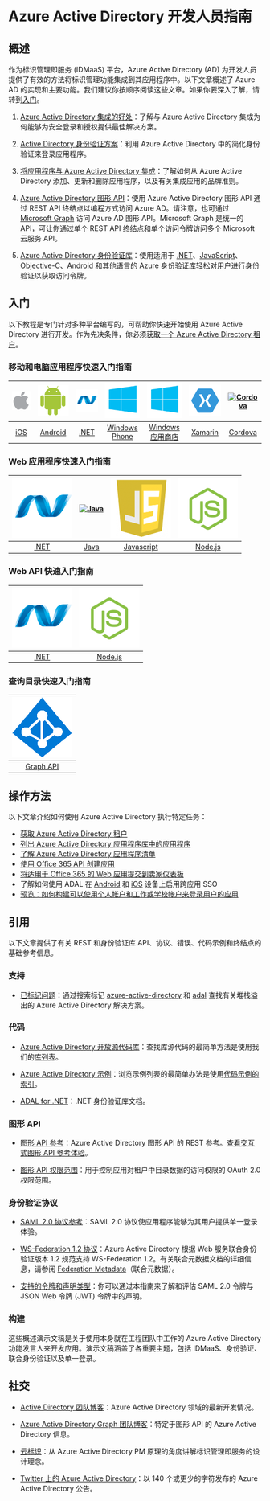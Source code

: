 <properties
   pageTitle="Azure Active Directory 开发人员指南 | Azure"
   description="本文提供面向开发人员的 Azure Active Directory 资源的综合性指南。"
   services="active-directory"
   documentationCenter="dev-center-name"
   authors="msmbaldwin"
   manager="mbaldwin"
   editor=""/>

<tags
   ms.service="active-directory"
   ms.date="07/06/2016"
   wacn.date="08/22/2016"/>


# Azure Active Directory 开发人员指南

## 概述
作为标识管理即服务 (IDMaaS) 平台，Azure Active Directory (AD) 为开发人员提供了有效的方法将标识管理功能集成到其应用程序中。以下文章概述了 Azure AD 的实现和主要功能。我们建议你按顺序阅读这些文章。如果你要深入了解，请转到[入门](#getting-started)。


1. [Azure Active Directory 集成的好处](/documentation/articles/active-directory-how-to-integrate/)：了解与 Azure Active Directory 集成为何能够为安全登录和授权提供最佳解决方案。

2. [Active Directory 身份验证方案](/documentation/articles/active-directory-authentication-scenarios/)：利用 Azure Active Directory 中的简化身份验证来登录应用程序。

3. [将应用程序与 Azure Active Directory 集成](/documentation/articles/active-directory-integrating-applications/)：了解如何从 Azure Active Directory 添加、更新和删除应用程序，以及有关集成应用的品牌准则。

4. [Azure Active Directory 图形 API](/documentation/articles/active-directory-graph-api/)：使用 Azure Active Directory 图形 API 通过 REST API 终结点以编程方式访问 Azure AD。请注意，也可通过 [Microsoft Graph](https://graph.microsoft.io/) 访问 Azure AD 图形 API。Microsoft Graph 是统一的 API，可让你通过单个 REST API 终结点和单个访问令牌访问多个 Microsoft 云服务 API。

5. [Azure Active Directory 身份验证库](/documentation/articles/active-directory-authentication-libraries/)：使用适用于 [.NET](https://msdn.microsoft.com/library/azure/mt417579.aspx)、[JavaScript](https://github.com/AzureAD/azure-activedirectory-library-for-js)、[Objective-C](https://github.com/AzureAD/azure-activedirectory-library-for-objc)、[Android](http://search.maven.org/remotecontent?filepath=com/microsoft/aad/adal/o) 和[其他语言](/documentation/articles/active-directory-authentication-libraries/)的 Azure 身份验证库轻松对用户进行身份验证以获取访问令牌。



## 入门

以下教程是专门针对多种平台编写的，可帮助你快速开始使用 Azure Active Directory 进行开发。作为先决条件，你必须[获取一个 Azure Active Directory 租户](/documentation/articles/active-directory-howto-tenant/)。

### 移动和电脑应用程序快速入门指南

|[![iOS](./media/active-directory-developers-guide/ios.png)](/documentation/articles/active-directory-devquickstarts-ios/)|[![Android](./media/active-directory-developers-guide/android.png)](/documentation/articles/active-directory-devquickstarts-android/)|[![.NET](./media/active-directory-developers-guide/net.png)](/documentation/articles/active-directory-devquickstarts-dotnet/)| [![Windows Phone](./media/active-directory-developers-guide/windows.png)](/documentation/articles/active-directory-devquickstarts-windowsphone/)|[![Windows 应用商店](./media/active-directory-developers-guide/windows.png)](/documentation/articles/active-directory-devquickstarts-windowsstore/)|[![Xamarin](./media/active-directory-developers-guide/xamarin.png)](/documentation/articles/active-directory-devquickstarts-xamarin/)|[![Cordova](./media/active-directory-developers-guide/cordova.png)](/documentation/articles/active-directory-devquickstarts-cordova/)
|:--:|:--:|:--:|:--:|:--:|:--:|:--:
|[iOS](/documentation/articles/active-directory-devquickstarts-ios/)|[Android](/documentation/articles/active-directory-devquickstarts-android/)|[.NET](/documentation/articles/active-directory-devquickstarts-dotnet/)|[Windows Phone](/documentation/articles/active-directory-devquickstarts-windowsphone/)|[Windows 应用商店](/documentation/articles/active-directory-devquickstarts-windowsstore/)|[Xamarin](/documentation/articles/active-directory-devquickstarts-xamarin/)|[Cordova](/documentation/articles/active-directory-devquickstarts-cordova/)

### <a name="web-application-quick-start-guides"></a>Web 应用程序快速入门指南

|[![.NET](./media/active-directory-developers-guide/net.png)](/documentation/articles/active-directory-devquickstarts-webapp-dotnet/)|[![Java](./media/active-directory-developers-guide/java.png)](/documentation/articles/active-directory-devquickstarts-webapp-java/)|[![Javascript](./media/active-directory-developers-guide/javascript.png)](/documentation/articles/active-directory-devquickstarts-angular/)|[![Node.js](./media/active-directory-developers-guide/nodejs.png)](/documentation/articles/active-directory-devquickstarts-openidconnect-nodejs/)
|:--:|:--:|:--:|:--:|
|[.NET](/documentation/articles/active-directory-devquickstarts-webapp-dotnet/)|[Java](/documentation/articles/active-directory-devquickstarts-webapp-java/)|[Javascript](/documentation/articles/active-directory-devquickstarts-angular/)|[Node.js](/documentation/articles/active-directory-devquickstarts-openidconnect-nodejs/)

### Web API 快速入门指南

|[![.NET](./media/active-directory-developers-guide/net.png)](/documentation/articles/active-directory-devquickstarts-webapi-dotnet/)|[![Node.js](./media/active-directory-developers-guide/nodejs.png)](/documentation/articles/active-directory-devquickstarts-webapi-nodejs/)
|:--:|:--:|
|[.NET](/documentation/articles/active-directory-devquickstarts-webapi-dotnet/)|[Node.js](/documentation/articles/active-directory-devquickstarts-webapi-nodejs/)

### 查询目录快速入门指南

| [![.NET](./media/active-directory-developers-guide/graph.png)](/documentation/articles/active-directory-graph-api-quickstart/)|
|:--:|
|[Graph API](/documentation/articles/active-directory-graph-api-quickstart/)|

## 操作方法

以下文章介绍如何使用 Azure Active Directory 执行特定任务：

- [获取 Azure Active Directory 租户](/documentation/articles/active-directory-howto-tenant/)
- [列出 Azure Active Directory 应用程序库中的应用程序](/documentation/articles/active-directory-app-gallery-listing/)
- [了解 Azure Active Directory 应用程序清单](/documentation/articles/active-directory-application-manifest/)
- [使用 Office 365 API 创建应用](https://msdn.microsoft.com/office/office365/howto/getting-started-Office-365-APIs)
- [将适用于 Office 365 的 Web 应用提交到卖家仪表板](https://msdn.microsoft.com/office/office365/howto/submit-web-apps-seller-dashboard)
- 了解如何使用 ADAL 在 [Android](/documentation/articles/active-directory-sso-android/) 和 [iOS](/documentation/articles/active-directory-sso-ios/) 设备上启用跨应用 SSO
- [预览：如何构建可以使用个人帐户和工作或学校帐户来登录用户的应用](/documentation/articles/active-directory-appmodel-v2-overview/)

## <a name="reference"></a>引用

以下文章提供了有关 REST 和身份验证库 API、协议、错误、代码示例和终结点的基础参考信息。

###  支持
- [已标记问题](http://stackoverflow.com/questions/tagged/azure-active-directory)：通过搜索标记 [azure-active-directory](http://stackoverflow.com/questions/tagged/azure-active-directory) 和 [adal](http://stackoverflow.com/questions/tagged/adal) 查找有关堆栈溢出的 Azure Active Directory 解决方案。

### 代码

- [Azure Active Directory 开放源代码库](http://github.com/AzureAD)：查找库源代码的最简单方法是使用我们的[库列表](/documentation/articles/active-directory-authentication-libraries/)。

- [Azure Active Directory 示例](https://github.com/azure-samples?query=active-directory)：浏览示例列表的最简单办法是使用[代码示例的索引](/documentation/articles/active-directory-code-samples/)。

- [ADAL for .NET](https://msdn.microsoft.com/library/azure/mt417579.aspx)：.NET 身份验证库文档。

### 图形 API

- [图形 API 参考](https://msdn.microsoft.com/library/azure/hh974476.aspx)：Azure Active Directory 图形 API 的 REST 参考。[查看交互式图形 API 参考体验](https://msdn.microsoft.com/Library/Azure/Ad/Graph/api/api-catalog)。

- [图形 API 权限范围](https://msdn.microsoft.com/Library/Azure/Ad/Graph/howto/azure-ad-graph-api-permission-scopes)：用于控制应用对租户中目录数据的访问权限的 OAuth 2.0 权限范围。

### 身份验证协议

- [SAML 2.0 协议参考](https://msdn.microsoft.com/library/azure/dn195591.aspx)：SAML 2.0 协议使应用程序能够为其用户提供单一登录体验。

- [WS-Federation 1.2 协议](http://docs.oasis-open.org/wsfed/federation/v1.2/os/ws-federation-1.2-spec-os.html)：Azure Active Directory 根据 Web 服务联合身份验证版本 1.2 规范支持 WS-Federation 1.2。有关联合元数据文档的详细信息，请参阅 [Federation Metadata](/documentation/articles/active-directory-federation-metadata)（联合元数据）。

- [支持的令牌和声明类型](/documentation/articles/active-directory-token-and-claims)：你可以通过本指南来了解和评估 SAML 2.0 令牌与 JSON Web 令牌 (JWT) 令牌中的声明。


### 构建

这些概述演示文稿是关于使用本身就在工程团队中工作的 Azure Active Directory 功能发言人来开发应用。演示文稿涵盖了各重要主题，包括 IDMaaS、身份验证、联合身份验证以及单一登录。



## 社交

- [Active Directory 团队博客](http://blogs.technet.com/b/ad/)：Azure Active Directory 领域的最新开发情况。

- [Azure Active Directory Graph 团队博客](http://blogs.msdn.com/b/aadgraphteam)：特定于图形 API 的 Azure Active Directory 信息。

- [云标识](http://www.cloudidentity.net)：从 Azure Active Directory PM 原理的角度讲解标识管理即服务的设计理念。

- [Twitter 上的 Azure Active Directory](https://twitter.com/azuread)：以 140 个或更少的字符发布的 Azure Active Directory 公告。

<!---HONumber=Mooncake_0808_2016-->